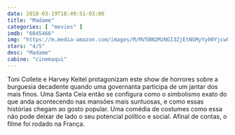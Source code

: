 ```yaml
---
date: 2018-03-19T18:49:51-03:00
title: "Madame"
categories: [ "movies" ]
imdb: "6045466"
img: "https://m.media-amazon.com/images/M/MV5BN2MzNGI3ZjEtNGMyYy00YjcwLWFkMjQtNWViOTAwZmRlODlmXkEyXkFqcGdeQXVyMzgxMTY0NzM@._V1_SY150_CR0,0,101,150_.jpg"
stars: "4/5"
desc: "Madame"
cabine: "cinemaqui"
---
```

Toni Collete e Harvey Keitel protagonizam este show de horrores sobre a burguesia decadente quando uma governanta participa de um jantar dos mais finos. Uma Santa Ceia então se configura como o simbolismo exato do que anda acontecendo nas mansões mais suntuosas, e como essas histórias chegam ao gosto popular. Uma comédia de costumes como essa não pode deixar de lado o seu potencial político e social. Afinal de contas, o filme foi rodado na França.
